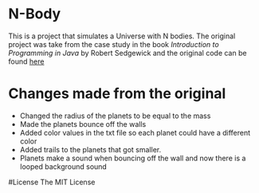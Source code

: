 # N-Body
 This is a project that simulates a Universe with N bodies. The original project was take from the case study in the book *Introduction to Programming in Java* by Robert Sedgewick and the original code can be found [here](http://introcs.cs.princeton.edu/java/34nbody/)
 
# Changes made from the original
- Changed the radius of the planets to be equal to the mass
- Made the planets bounce off the walls
- Added color values in the txt file so each planet could have a different color
- Added trails to the planets that got smaller.
- Planets make a sound when bouncing off the wall and now there is a looped background sound

#License
The MIT License


